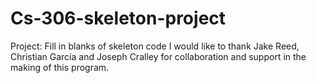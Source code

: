 # Cs-306-skeleton-project
Project: Fill in blanks of skeleton code
I would like to thank Jake Reed, Christian Garcia and Joseph Cralley for collaboration and support in the making of this program. 
